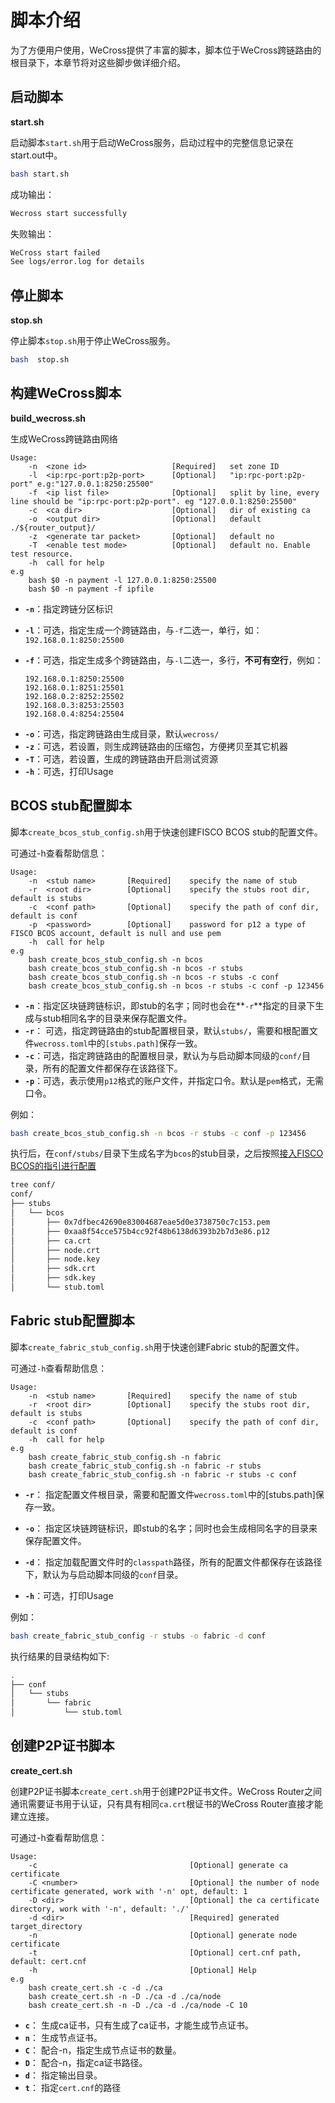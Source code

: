 # 脚本介绍

为了方便用户使用，WeCross提供了丰富的脚本，脚本位于WeCross跨链路由的根目录下，本章节将对这些脚步做详细介绍。

## 启动脚本

**start.sh**

启动脚本`start.sh`用于启动WeCross服务，启动过程中的完整信息记录在start.out中。

```bash
bash start.sh
```

成功输出：
```bash
Wecross start successfully
```

失败输出：
```bash
WeCross start failed 
See logs/error.log for details 
```

## 停止脚本

**stop.sh**

停止脚本`stop.sh`用于停止WeCross服务。

```bash
bash  stop.sh
```

## 构建WeCross脚本

**build_wecross.sh**

生成WeCross跨链路由网络

```
Usage:
    -n  <zone id>                   [Required]   set zone ID
    -l  <ip:rpc-port:p2p-port>      [Optional]   "ip:rpc-port:p2p-port" e.g:"127.0.0.1:8250:25500"
    -f  <ip list file>              [Optional]   split by line, every line should be "ip:rpc-port:p2p-port". eg "127.0.0.1:8250:25500"
    -c  <ca dir>                    [Optional]   dir of existing ca
    -o  <output dir>                [Optional]   default ./${router_output}/
    -z  <generate tar packet>       [Optional]   default no
    -T  <enable test mode>          [Optional]   default no. Enable test resource.
    -h  call for help
e.g
    bash $0 -n payment -l 127.0.0.1:8250:25500
    bash $0 -n payment -f ipfile
```

- **`-n`**：指定跨链分区标识
- **`-l`**：可选，指定生成一个跨链路由，与`-f`二选一，单行，如：`192.168.0.1:8250:25500`
- **`-f`**：可选，指定生成多个跨链路由，与`-l`二选一，多行，**不可有空行**，例如：

    ```
    192.168.0.1:8250:25500
    192.168.0.1:8251:25501
    192.168.0.2:8252:25502
    192.168.0.3:8253:25503
    192.168.0.4:8254:25504 
    ```
* **`-o`**：可选，指定跨链路由生成目录，默认`wecross/`
* **`-z`**：可选，若设置，则生成跨链路由的压缩包，方便拷贝至其它机器
* **`-T`**：可选，若设置，生成的跨链路由开启测试资源
* **`-h`**：可选，打印Usage

## BCOS stub配置脚本

脚本`create_bcos_stub_config.sh`用于快速创建FISCO BCOS stub的配置文件。

可通过-h查看帮助信息：

```
Usage:
    -n  <stub name>       [Required]    specify the name of stub
    -r  <root dir>        [Optional]    specify the stubs root dir, default is stubs
    -c  <conf path>       [Optional]    specify the path of conf dir, default is conf
    -p  <password>        [Optional]    password for p12 a type of FISCO BCOS account, default is null and use pem
    -h  call for help
e.g
    bash create_bcos_stub_config.sh -n bcos
    bash create_bcos_stub_config.sh -n bcos -r stubs
    bash create_bcos_stub_config.sh -n bcos -r stubs -c conf
    bash create_bcos_stub_config.sh -n bcos -r stubs -c conf -p 123456
```

- **`-n`**：指定区块链跨链标识，即stub的名字；同时也会在**`-r`**指定的目录下生成与stub相同名字的目录来保存配置文件。
- **`-r`**： 可选，指定跨链路由的stub配置根目录，默认`stubs/`，需要和根配置文件`wecross.toml`中的`[stubs.path]`保存一致。
- **`-c`**：可选，指定跨链路由的配置根目录，默认为与启动脚本同级的`conf/`目录，所有的配置文件都保存在该路径下。
- **`-p`**：可选，表示使用`p12`格式的账户文件，并指定口令。默认是`pem`格式，无需口令。

例如：
```bash
bash create_bcos_stub_config.sh -n bcos -r stubs -c conf -p 123456
```
执行后，在`conf/stubs/`目录下生成名字为`bcos`的stub目录，之后按照[接入FISCO BCOS的指引进行配置](../stubs/bcos.md)
```bash
tree conf/
conf/
├── stubs
│   └── bcos
│       ├── 0x7dfbec42690e83004687eae5d0e3738750c7c153.pem
│       ├── 0xaa8f54cce575b4cc92f48b6138d6393b2b7d3e86.p12
│       ├── ca.crt
│       ├── node.crt
│       ├── node.key
│       ├── sdk.crt
│       ├── sdk.key
│       └── stub.toml
```

## Fabric stub配置脚本

脚本`create_fabric_stub_config.sh`用于快速创建Fabric stub的配置文件。

可通过`-h`查看帮助信息：

```
Usage:
    -n  <stub name>       [Required]    specify the name of stub
    -r  <root dir>        [Optional]    specify the stubs root dir, default is stubs
    -c  <conf path>       [Optional]    specify the path of conf dir, default is conf
    -h  call for help
e.g
    bash create_fabric_stub_config.sh -n fabric
    bash create_fabric_stub_config.sh -n fabric -r stubs
    bash create_fabric_stub_config.sh -n fabric -r stubs -c conf
```

- **`-r`**： 
指定配置文件根目录，需要和配置文件`wecross.toml`中的[stubs.path]保存一致。

- **`-o`**：
指定区块链跨链标识，即stub的名字；同时也会生成相同名字的目录来保存配置文件。
- **`-d`**：
指定加载配置文件时的`classpath`路径，所有的配置文件都保存在该路径下，默认为与启动脚本同级的`conf`目录。
- **`-h`**：可选，打印Usage


例如：
```bash
bash create_fabric_stub_config -r stubs -o fabric -d conf
```

执行结果的目录结构如下:
```bash
.
├── conf
│   └── stubs
│       └── fabric
│           └── stub.toml
```

<!--

## 创建JDChain stub配置文件脚本

脚本`create_jdchain_stub_config.sh`用于快速创建JDChain stub的配置文件。

可通过-h查看帮助信息：

```
Usage:
    -r  <root dir>        [Required]    specify the stubs root dir
    -o  <stub name>       [Required]    specify the name of stub
    -d  <conf path>       [Required]    specify the path of conf dir
    -h  call for help
e.g
    bash create_jdchain_stub_config.sh -r stubs -o jd -d conf
```

- **`-r`**： 
指定配置文件根目录，需要和配置文件`wecross.toml`中的[stubs.path]保存一致。

- **`-o`**：
指定区块链跨链标识，即stub的名字；同时也会生成相同名字的目录来保存配置文件。
- **`-d`**：
指定加载配置文件时的`classpath`路径，所有的配置文件都保存在该路径下，默认为与启动脚本同级的`conf`目录。
- **`-h`**：可选，打印Usage


例如：
```bash
bash create_jdchain_stub_config.sh -r stubs -o jd -d conf
```

执行结果的目录结构如下:
```bash
├── conf
│   └── stubs
│       └── jd
│           └── stub.toml
```

-->

## 创建P2P证书脚本

**create_cert.sh**

创建P2P证书脚本`create_cert.sh`用于创建P2P证书文件。WeCross Router之间通讯需要证书用于认证，只有具有相同`ca.crt`根证书的WeCross Router直接才能建立连接。

可通过-h查看帮助信息：

```
Usage:
    -c                                  [Optional] generate ca certificate
    -C <number>                         [Optional] the number of node certificate generated, work with '-n' opt, default: 1
    -D <dir>                            [Optional] the ca certificate directory, work with '-n', default: './'
    -d <dir>                            [Required] generated target_directory
    -n                                  [Optional] generate node certificate
    -t                                  [Optional] cert.cnf path, default: cert.cnf
    -h                                  [Optional] Help
e.g
    bash create_cert.sh -c -d ./ca
    bash create_cert.sh -n -D ./ca -d ./ca/node
    bash create_cert.sh -n -D ./ca -d ./ca/node -C 10
```
- **`c`**： 
生成ca证书，只有生成了ca证书，才能生成节点证书。
- **`n`**：
生成节点证书。
- **`C`**：
配合-n，指定生成节点证书的数量。
- **`D`**：
配合-n，指定ca证书路径。
- **`d`**：
指定输出目录。
- **`t`**：
指定`cert.cnf`的路径
